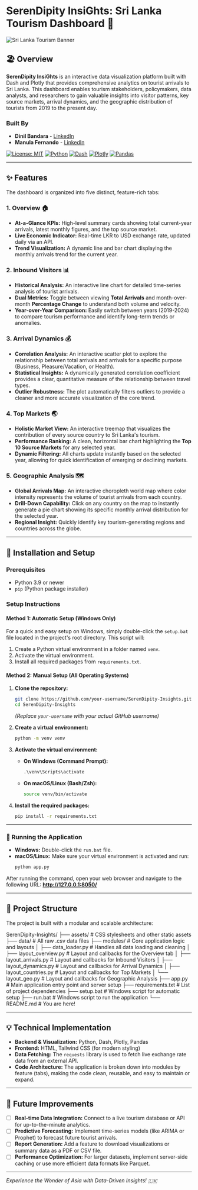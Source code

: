 # SerenDipity InsiGhts: Sri Lanka Tourism Dashboard 🌴

![Sri Lanka Tourism Banner](https://images.unsplash.com/photo-1546708723-b4a0f2c80481?ixlib=rb-1.2.1&auto=format&fit=crop&w=1950&q=80)

## 🏖️ Overview

**SerenDipity InsiGhts** is an interactive data visualization platform built with Dash and Plotly that provides comprehensive analytics on tourist arrivals to Sri Lanka. This dashboard enables tourism stakeholders, policymakers, data analysts, and researchers to gain valuable insights into visitor patterns, key source markets, arrival dynamics, and the geographic distribution of tourists from 2019 to the present day.

### Built By
- **Dinil Bandara** - [LinkedIn](https://www.linkedin.com/in/dinil-bandara-533777283/)
- **Manula Fernando** - [LinkedIn](https://www.linkedin.com/in/manula-fernando-483875283/)

[![License: MIT](https://img.shields.io/badge/License-MIT-blue.svg)](https://opensource.org/licenses/MIT)
[![Python](https://img.shields.io/badge/Python-3.9+-blue.svg)](https://www.python.org/downloads/)
[![Dash](https://img.shields.io/badge/Dash-2.16-orange.svg)](https://dash.plotly.com/)
[![Plotly](https://img.shields.io/badge/Plotly-5.18-green.svg)](https://plotly.com/)
[![Pandas](https://img.shields.io/badge/Pandas-2.1-yellow.svg)](https://pandas.pydata.org/)

---

## ✨ Features

The dashboard is organized into five distinct, feature-rich tabs:

### 1. Overview 🏠
- **At-a-Glance KPIs:** High-level summary cards showing total current-year arrivals, latest monthly figures, and the top source market.
- **Live Economic Indicator:** Real-time LKR to USD exchange rate, updated daily via an API.
- **Trend Visualization:** A dynamic line and bar chart displaying the monthly arrivals trend for the current year.

### 2. Inbound Visitors 📊
- **Historical Analysis:** An interactive line chart for detailed time-series analysis of tourist arrivals.
- **Dual Metrics:** Toggle between viewing **Total Arrivals** and month-over-month **Percentage Change** to understand both volume and velocity.
- **Year-over-Year Comparison:** Easily switch between years (2019-2024) to compare tourism performance and identify long-term trends or anomalies.

### 3. Arrival Dynamics 💰
- **Correlation Analysis:** An interactive scatter plot to explore the relationship between total arrivals and arrivals for a specific purpose (Business, Pleasure/Vacation, or Health).
- **Statistical Insights:** A dynamically generated correlation coefficient provides a clear, quantitative measure of the relationship between travel types.
- **Outlier Robustness:** The plot automatically filters outliers to provide a cleaner and more accurate visualization of the core trend.

### 4. Top Markets 🌏
- **Holistic Market View:** An interactive treemap that visualizes the contribution of every source country to Sri Lanka's tourism.
- **Performance Ranking:** A clean, horizontal bar chart highlighting the **Top 10 Source Markets** for any selected year.
- **Dynamic Filtering:** All charts update instantly based on the selected year, allowing for quick identification of emerging or declining markets.

### 5. Geographic Analysis 🗺️
- **Global Arrivals Map:** An interactive choropleth world map where color intensity represents the volume of tourist arrivals from each country.
- **Drill-Down Capability:** Click on any country on the map to instantly generate a pie chart showing its specific monthly arrival distribution for the selected year.
- **Regional Insight:** Quickly identify key tourism-generating regions and countries across the globe.

---

## 🚀 Installation and Setup

### Prerequisites
- Python 3.9 or newer
- `pip` (Python package installer)

### Setup Instructions

#### Method 1: Automatic Setup (Windows Only)

For a quick and easy setup on Windows, simply double-click the `setup.bat` file located in the project's root directory. This script will:
1.  Create a Python virtual environment in a folder named `venv`.
2.  Activate the virtual environment.
3.  Install all required packages from `requirements.txt`.

#### Method 2: Manual Setup (All Operating Systems)

1.  **Clone the repository:**
    ```bash
    git clone https://github.com/your-username/SerenDipity-Insights.git
    cd SerenDipity-Insights
    ```
    *(Replace `your-username` with your actual GitHub username)*

2.  **Create a virtual environment:**
    ```bash
    python -m venv venv
    ```

3.  **Activate the virtual environment:**
    -   **On Windows (Command Prompt):**
        ```cmd
        .\venv\Scripts\activate
        ```
    -   **On macOS/Linux (Bash/Zsh):**
        ```sh
        source venv/bin/activate
        ```

4.  **Install the required packages:**
    ```bash
    pip install -r requirements.txt
    ```

---

### 🏃 Running the Application

-   **Windows:** Double-click the `run.bat` file.
-   **macOS/Linux:** Make sure your virtual environment is activated and run:
    ```bash
    python app.py
    ```

After running the command, open your web browser and navigate to the following URL:
**http://127.0.0.1:8050/**

---

## 🔧 Project Structure

The project is built with a modular and scalable architecture:

SerenDipity-Insights/
├── assets/ # CSS stylesheets and other static assets
├── data/ # All raw .csv data files
├── modules/ # Core application logic and layouts
│ ├── data_loader.py # Handles all data loading and cleaning
│ ├── layout_overview.py # Layout and callbacks for the Overview tab
│ ├── layout_arrivals.py # Layout and callbacks for Inbound Visitors
│ ├── layout_dynamics.py # Layout and callbacks for Arrival Dynamics
│ ├── layout_countries.py # Layout and callbacks for Top Markets
│ └── layout_geo.py # Layout and callbacks for Geographic Analysis
├── app.py # Main application entry point and server setup
├── requirements.txt # List of project dependencies
├── setup.bat # Windows script for automatic setup
├── run.bat # Windows script to run the application
└── README.md # You are here!


---

## 💡 Technical Implementation

-   **Backend & Visualization:** Python, Dash, Plotly, Pandas
-   **Frontend:** HTML, Tailwind CSS (for modern styling)
-   **Data Fetching:** The `requests` library is used to fetch live exchange rate data from an external API.
-   **Code Architecture:** The application is broken down into modules by feature (tabs), making the code clean, reusable, and easy to maintain or expand.

---

## 📝 Future Improvements

-   [ ] **Real-time Data Integration:** Connect to a live tourism database or API for up-to-the-minute analytics.
-   [ ] **Predictive Forecasting:** Implement time-series models (like ARIMA or Prophet) to forecast future tourist arrivals.
-   [ ] **Report Generation:** Add a feature to download visualizations or summary data as a PDF or CSV file.
-   [ ] **Performance Optimization:** For larger datasets, implement server-side caching or use more efficient data formats like Parquet.

---

*Experience the Wonder of Asia with Data-Driven Insights! 🇱🇰*
